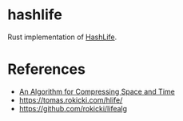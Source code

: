 # hashlife

Rust implementation of [HashLife](https://en.wikipedia.org/wiki/Hashlife).

# References

- [An Algorithm for Compressing Space and Time](https://github.com/mafm/HashLife)
- <https://tomas.rokicki.com/hlife/>
- <https://github.com/rokicki/lifealg>